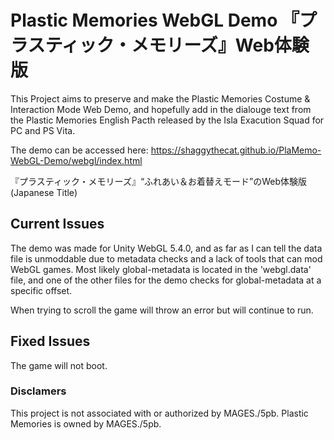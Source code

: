 # Plastic Memories WebGL Demo 『プラスティック・メモリーズ』Web体験版
This Project aims to preserve and make the Plastic Memories Costume & Interaction Mode Web Demo, and hopefully add in the dialouge text from the
Plastic Memories English Pacth released by the Isla Exacution Squad for PC and PS Vita.

The demo can be accessed here: https://shaggythecat.github.io/PlaMemo-WebGL-Demo/webgl/index.html

『プラスティック・メモリーズ』“ふれあい＆お着替えモード”のWeb体験版 (Japanese Title)

## Current Issues
The demo was made for Unity WebGL 5.4.0, and as far as I can tell the data file is unmoddable due to metadata checks and a lack of tools that
can mod WebGL games. Most likely global-metadata is located in the 'webgl.data' file, and one of the other files for the demo checks for global-metadata
at a specific offset.

When trying to scroll the game will throw an error but will continue to run.

## Fixed Issues
The game will not boot.

### Disclamers
This project is not associated with or authorized by MAGES./5pb. 
Plastic Memories is owned by MAGES./5pb.
